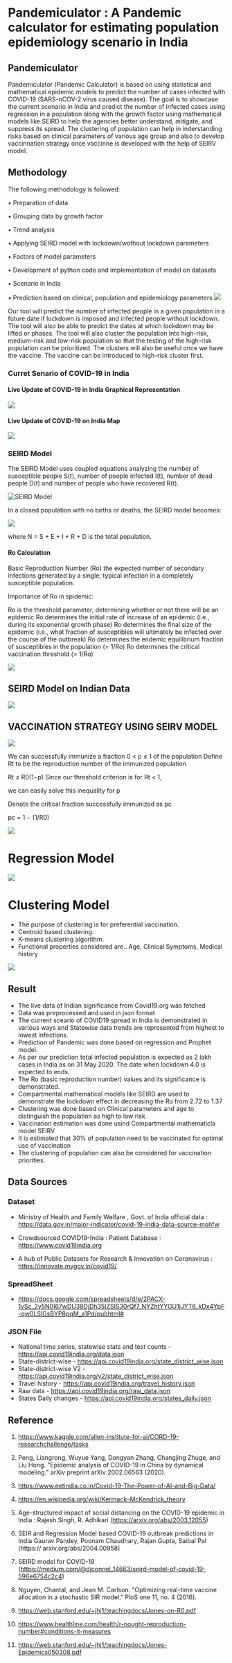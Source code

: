 # Pandemiculator : A Pandemic calculator for estimating population epidemiology scenario in India
## Pandemiculator

Pandemiculator (Pandemic Calculator) is based on using statistical and mathematical epidemic models to predict the number of cases infected with COVID-19 (SARS-nCOV-2 virus caused disease). The goal is to showcase the current scenario in India and predict the number of infected cases using regression in a population along with the growth factor using mathematical models like SEIRD to help the agencies better understand, mitigate, and suppress its spread. The clustering of population can help in inderstanding risks based on clinical parameters of various age group and also to develop vaccinnation strategy once vaccinne is developed with the help of SEIRV model.

## Methodology

The	following	methodology	is	followed:

• Preparation	of	data	

• Grouping	data	by	growth	factor	

• Trend	analysis	

• Applying	SEIRD	model	with	lockdown/wothout	lockdown	parameters	

• Factors	of	model	parameters	

• Development	of	python	code	and	implementation	of model	on	datasets	

• Scenario	in	India	

• Prediction	based	on	clinical,	population	and	epidemiology	parameters
![](/images/story.png)

Our	tool	will	predict	the	number	of	infected	people	in	a	given	population	in	a	future	date	if	lockdown	is	imposed	and	infected	people	without	lockdown.	The	tool	will	also	be	able	to	predict	the	dates	at	which	lockdown	may	be	lifted	or	phases.	The	tool	will	also	cluster	the	population	into	high-risk,	medium-risk	and low-risk	population	so	that	the	testing	of	the	high-risk	population	can	be	prioritized.	The	clusters	will	also	be	useful	once	we	have	the	vaccine.	The	vaccine	can	be	introduced	to	high-risk	cluster	first.	


### Curret Senario of COVID-19 in India

 #### Live Update of COVID-19 in India Graphical Representation 
![](/images/Daily_update.png)

 #### Live Update of COVID-19 on India Map
![](/images/India_Map.png)


### SEIRD Model
The	SEIRD Model	uses	coupled	equations	analyzing	the	number	of	susceptible	people	S(t),	number	of	people	infected	I(t), number of dead people D(t) and number	of	people	who	have	recovered	R(t).	

![SEIRD Model](/images/SEIRD.png)


In a closed population with no births or deaths, the SEIRD model becomes:

![](/images/model.png)

where N = S + E + I + R + D is the total population.

#### Ro Calculation 
Basic Reproduction Number (Ro) the expected number of secondary infections generated by a single, typical infection in a completely susceptible population.

Importance of Ro in spidemic:

Ro is the threshold parameter, determining whether or not there will be an epidemic
Ro determines the initial rate of increase of an epidemic (i.e., during its exponential growth phase)
Ro determines the final size of the epidemic (i.e., what fraction of susceptibles will ultimately be infected over the course of the outbreak)
Ro determines the endemic equilibrium fraction of susceptibles in the population (= 1/Ro)
Ro determines the critical vaccination threshold (= 1/Ro)

![](/images/RoVariation.png)

## SEIRD Model on Indian Data
![](/images/SEIRV.png)

## VACCINATION STRATEGY USING SEIRV MODEL

![](/images/vaccination.PNG)

We can successfully immunize a fraction 0 < p ≤ 1 of the population Define Rt to be the reproduction number of the immunized population

Rt ≤ R0(1−p) Since our threshold criterion is for Rt < 1,

we can easily solve this inequality for p

Denote the critical fraction successfully immunized as pc

pc = 1 − (1/R0)

![](/images/SEIRV_model.png)

# Regression Model

![](/images/regression_graph.png)


# Clustering Model

* The purpose of clustering is for preferential vaccination.
* Centroid based clustering.
* K-means clustering algorithm.
* Functional properties considered are.. Age, Clinical Symptoms, Medical history

![](/images/cluster_3d.png)

## Result 
* The live data of Indian significance from Covid19.org was fetched
* Data was preprocessed and used in json format
* The current sceario of COVID19 spread in India is demonstrated in various ways and Statewise data trends are represented from highest to lowest infections.
* Prediction of Pandemic was done based on regression and Prophet model.
* As per our prediction total infected population is expected as 2 lakh cases in India as on 31 May 2020. The date when lockdown 4.0 is expected to ends.
* The Ro (basic reproduction number) values and its significance is demonstrated.
* Compartmental mathematical models like SEIRD are used to demonstrate the lockdown effect in decreasing the Ro from 2.72 to 1.37
* Clustering was done based on Clinical parameters and age to distinguish the population as high to low risk
* Vaccination estimation was done usind Compartmental mathematicla model SEIRV
* It is estimated that 30% of population need to be vaccinated for optimal use of vaccination
* The clustering of population can also be considered for vaccination priorities.

## Data Sources

### Dataset

* Ministry	of	Health	and	Family	Welfare	,	Govt.	of	India	official	data : https://data.gov.in/major-indicator/covid-19-india-data-source-mohfw	

* Crowdsourced	COVID19-India	:	Patient	Database : https://www.covid19india.org		

* A	hub	of	Public	Datasets	for	Research	&	Innovation	on	Coronavirus : https://innovate.mygov.in/covid19/	

### SpreadSheet

* https://docs.google.com/spreadsheets/d/e/2PACX-1vSc_2y5N0I67wDU38DjDh35IZSIS30rQf7_NYZhtYYGU1jJYT6_kDx4YpF-qw0LSlGsBYP8pqM_a1Pd/pubhtml#

### JSON File

* National time series, statewise stats and test counts - https://api.covid19india.org/data.json
* State-district-wise - https://api.covid19india.org/state_district_wise.json
* State-district-wise V2 - https://api.covid19india.org/v2/state_district_wise.json
* Travel history - https://api.covid19india.org/travel_history.json
* Raw data - https://api.covid19india.org/raw_data.json
* States Daily changes - https://api.covid19india.org/states_daily.json

## Reference 

1) https://www.kaggle.com/allen-institute-for-ai/CORD-19-researchchallenge/tasks	

2) Peng,	Liangrong,	Wuyue	Yang,	Dongyan	Zhang,	Changjing	Zhuge,	and	Liu	Hong.	"Epidemic	analysis	of	COVID-19	in	China	by	dynamical	modeling."	arXiv	preprint	arXiv:2002.06563	(2020).	

3) https://www.eetindia.co.in/Covid-19-The-Power-of-AI-and-Big-Data/	

4) https://en.wikipedia.org/wiki/Kermack–McKendrick_theory	

5) Age-structured	impact	of	social	distancing	on	the	COVID-19	epidemic	in	India	:	Rajesh	Singh,	R.	Adhikari	(https://arxiv.org/abs/2003.12055)

6) SEIR	and	Regression	Model	based	COVID-19	outbreak	predictions	in	India	Gaurav	Pandey,	Poonam	Chaudhary,	Rajan	Gupta,	Saibal	Pal	(https:// arxiv.org/abs/2004.00958)	

7) SEIRD model for COVID-19 (https://medium.com/@djconnel_14663/seird-model-of-covid-19-596e6754c2c4)

8) Nguyen, Chantal, and Jean M. Carlson. "Optimizing real-time vaccine allocation in a stochastic SIR model." PloS one 11, no. 4 (2016).
  
9) https://web.stanford.edu/~jhj1/teachingdocs/Jones-on-R0.pdf

10) https://www.healthline.com/health/r-nought-reproduction-number#conditions-it-measures

11) https://web.stanford.edu/~jhj1/teachingdocs/Jones-Epidemics050308.pdf
  
  
  
